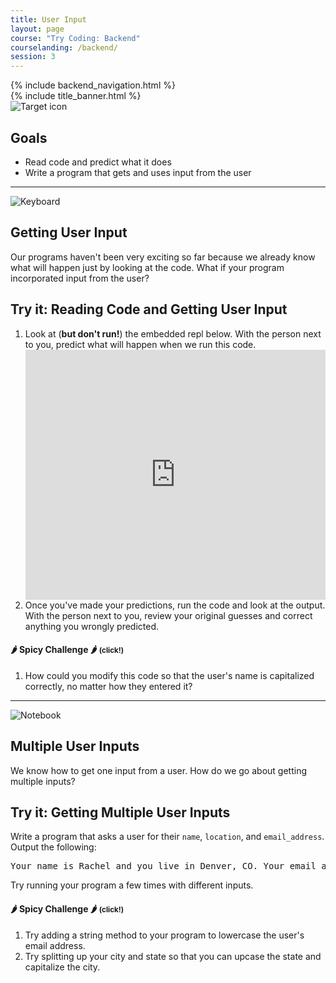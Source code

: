```yaml
---
title: User Input
layout: page
course: "Try Coding: Backend"
courselanding: /backend/
session: 3
---
```


<div id="wrapper">
  {% include backend_navigation.html %}
  <div id="content-container">
    {% include title_banner.html %}
    <section>
      <img class="section-image" src="{{ site.url }}/assets/images/goals.svg" alt="Target icon">
      <h2 class="section-header">Goals</h2>
      <ul>
        <li>Read code and predict what it does</li>
        <li>Write a program that gets and uses input from the user</li>
      </ul>
    </section>
    <hr>
    <section>
      <img class="section-image" src="{{ site.url }}/assets/images/input.png" alt="Keyboard">
      <h2 class="section-header">Getting User Input</h2>
      <p>Our programs haven't been very exciting so far because we already know what will happen just by looking at the code. What if your program incorporated input from the user?</p>
      <div class="try-it">
        <h2>Try it: Reading Code and Getting User Input</h2>
        <ol>
          <li>Look at (<b>but don't run!</b>) the embedded repl below. With the person next to you, predict what will happen when we run this code.</li>
          <iframe height="400px" width="100%" src="https://repl.it/@turingtrycoding/userinput?lite=true" scrolling="no" frameborder="no" allowtransparency="true" allowfullscreen="true" sandbox="allow-forms allow-pointer-lock allow-popups allow-same-origin allow-scripts allow-modals"></iframe>
          <li>Once you've made your predictions, run the code and look at the output. With the person next to you, review your original guesses and correct anything you wrongly predicted.</li>
        </ol>
        <div class="spicy">
          <h4 class="spicy-click">🌶 Spicy Challenge 🌶 <small>(click!)</small></h4>
          <div class="spicy-appear">
            <ol>
              <li>How could you modify this code so that the user's name is capitalized correctly, no matter how they entered it?</li>
            </ol>
          </div>
        </div>
      </div>
    </section>
    <hr />
    <section>
      <img class="section-image" src="{{ site.url }}/assets/images/notebook.png" alt="Notebook">
      <h2 class="section-header">Multiple User Inputs</h2>
      <p>We know how to get one input from a user. How do we go about getting multiple inputs? </p>
      <div class="try-it">
        <h2>Try it: Getting Multiple User Inputs</h2>
        <p>Write a program that asks a user for their <code>name</code>, <code>location</code>, and <code>email_address</code>. Output the following:</p>
        <pre>Your name is Rachel and you live in Denver, CO. Your email address is rachel@turing.io.</pre>
        <p>Try running your program a few times with different inputs.</p>
        <div class="spicy">
          <h4 class="spicy-click">🌶 Spicy Challenge 🌶 <small>(click!)</small></h4>
          <div class="spicy-appear">
            <ol>
              <li>Try adding a string method to your program to lowercase the user's email address.</li>
              <li>Try splitting up your city and state so that you can upcase the state and capitalize the city.</li>
            </ol>
          </div>
        </div>
      </div>
    </section>
  </div>
</div>
<script>
	$( ".spicy-click" ).click(function(e) {
	  $( e.target ).next( ".spicy-appear" ).slideToggle( "slow" );
	});
</script>
<script
src="https://code.jquery.com/jquery-3.2.1.min.js"
integrity="sha256-hwg4gsxgFZhOsEEamdOYGBf13FyQuiTwlAQgxVSNgt4="
crossorigin="anonymous"></script>

